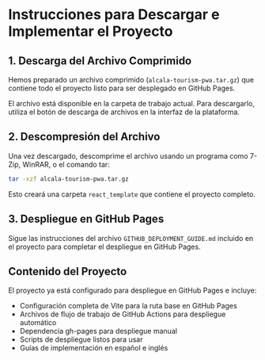 # Instrucciones para Descargar e Implementar el Proyecto

## 1. Descarga del Archivo Comprimido

Hemos preparado un archivo comprimido (`alcala-tourism-pwa.tar.gz`) que contiene todo el proyecto listo para ser desplegado en GitHub Pages.

El archivo está disponible en la carpeta de trabajo actual. Para descargarlo, utiliza el botón de descarga de archivos en la interfaz de la plataforma.

## 2. Descompresión del Archivo

Una vez descargado, descomprime el archivo usando un programa como 7-Zip, WinRAR, o el comando tar:

```bash
tar -xzf alcala-tourism-pwa.tar.gz
```

Esto creará una carpeta `react_template` que contiene el proyecto completo.

## 3. Despliegue en GitHub Pages

Sigue las instrucciones del archivo `GITHUB_DEPLOYMENT_GUIDE.md` incluido en el proyecto para completar el despliegue en GitHub Pages.

## Contenido del Proyecto

El proyecto ya está configurado para despliegue en GitHub Pages e incluye:

- Configuración completa de Vite para la ruta base en GitHub Pages
- Archivos de flujo de trabajo de GitHub Actions para despliegue automático
- Dependencia gh-pages para despliegue manual
- Scripts de despliegue listos para usar
- Guías de implementación en español e inglés